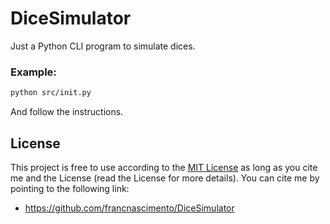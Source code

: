 # DiceSimulator

Just a Python CLI program to simulate dices.

### Example:

```bash
python src/init.py
```
And follow the instructions.

## License

This project is free to use according to the [MIT License](https://github.com/francnascimento/DiceSimulator/blob/master/LICENSE.md) as long as you cite me and the License (read the License for more details). You can cite me by pointing to the following link:
- https://github.com/francnascimento/DiceSimulator
